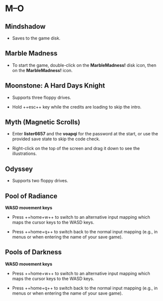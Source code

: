 # M–O

## Mindshadow

- Saves to the game disk.


## Marble Madness

- To start the game, double-click on the **MarbleMadness!** disk icon, then on
  the **MarbleMadness!** icon.


## Moonstone: A Hard Days Knight

- Supports three floppy drives.

- Hold ++esc++ key while the credits are loading to skip the intro.


## Myth (Magnetic Scrolls)

- Enter **lister6657** and the **voapqi** for the password at the start, or
  use the provided save state to skip the code check.

- Right-click on the top of the screen and drag it down to see the
  illustrations.


## Odyssey

- Supports two floppy drives.


## Pool of Radiance

**WASD movement keys**

- Press ++home+w++ to switch to an alternative input mapping which maps the
  cursor keys to the WASD keys.

- Press ++home+q++ to switch back to the normal input mapping (e.g., in menus
  or when entering the name of your save game).


## Pools of Darkness

**WASD movement keys**

- Press ++home+w++ to switch to an alternative input mapping which maps the
  cursor keys to the WASD keys.

- Press ++home+q++ to switch back to the normal input mapping (e.g., in menus
  or when entering the name of your save game).


